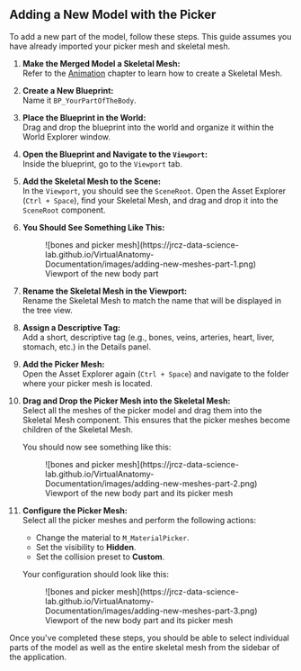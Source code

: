 ## Adding a New Model with the Picker

To add a new part of the model, follow these steps. This guide assumes you have already imported your picker mesh and skeletal mesh.

1. **Make the Merged Model a Skeletal Mesh:**  
   Refer to the [Animation]( /VirtualAnatomy-Documentation/VirtualAnatomy/ExplorerLevel/Animations/Animations/) chapter to learn how to create a Skeletal Mesh.

2. **Create a New Blueprint:**  
   Name it `BP_YourPartOfTheBody`.

3. **Place the Blueprint in the World:**  
   Drag and drop the blueprint into the world and organize it within the World Explorer window.

4. **Open the Blueprint and Navigate to the `Viewport`:**  
   Inside the blueprint, go to the `Viewport` tab.

5. **Add the Skeletal Mesh to the Scene:**  
   In the `Viewport`, you should see the `SceneRoot`. Open the Asset Explorer (`Ctrl + Space`), find your Skeletal Mesh, and drag and drop it into the `SceneRoot` component.

6. **You Should See Something Like This:**

    <figure markdown="span">
    ![bones and picker mesh](https://jrcz-data-science-lab.github.io/VirtualAnatomy-Documentation/images/adding-new-meshes-part-1.png) <figcaption>Viewport of the new body part</figcaption>
   </figure>

7. **Rename the Skeletal Mesh in the Viewport:**  
   Rename the Skeletal Mesh to match the name that will be displayed in the tree view.

8. **Assign a Descriptive Tag:**  
   Add a short, descriptive tag (e.g., bones, veins, arteries, heart, liver, stomach, etc.) in the Details panel.

9. **Add the Picker Mesh:**  
   Open the Asset Explorer again (`Ctrl + Space`) and navigate to the folder where your picker mesh is located.

10. **Drag and Drop the Picker Mesh into the Skeletal Mesh:**  
    Select all the meshes of the picker model and drag them into the Skeletal Mesh component. This ensures that the picker meshes become children of the Skeletal Mesh.

    You should now see something like this:

    <figure markdown="span">
      ![bones and picker mesh](https://jrcz-data-science-lab.github.io/VirtualAnatomy-Documentation/images/adding-new-meshes-part-2.png) <figcaption>Viewport of the new body part and its picker mesh</figcaption>
    </figure>

11. **Configure the Picker Mesh:**  
    Select all the picker meshes and perform the following actions:
    - Change the material to `M_MaterialPicker`.
    - Set the visibility to **Hidden**.
    - Set the collision preset to **Custom**.

    Your configuration should look like this:

    <figure markdown="span">
      ![bones and picker mesh](https://jrcz-data-science-lab.github.io/VirtualAnatomy-Documentation/images/adding-new-meshes-part-3.png) <figcaption>Viewport of the new body part and its picker mesh</figcaption>
    </figure>

Once you've completed these steps, you should be able to select individual parts of the model as well as the entire skeletal mesh from the sidebar of the application.

